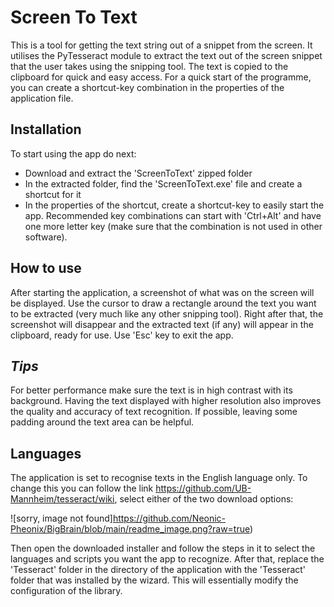 # Screen To Text

This is a tool for getting the text string out of a snippet from the screen.
It utilises the PyTesseract module to extract the text out of the screen snippet that the user takes using the snipping tool.
The text is copied to the clipboard for quick and easy access.
For a quick start of the programme, you can create a shortcut-key combination in the properties of the application file.


## Installation

To start using the app do next:

- Download and extract the 'ScreenToText' zipped folder
- In the extracted folder, find the 'ScreenToText.exe' file and create a shortcut for it
- In the properties of the shortcut, create a shortcut-key to easily start the app. Recommended key combinations can start with 'Ctrl+Alt' and have one more letter key (make sure that the combination is not used in other software).


## How to use

After starting the application, a screenshot of what was on the screen will be displayed. 
Use the cursor to draw a rectangle around the text you want to be extracted (very much like any other snipping tool).
Right after that, the screenshot will disappear and the extracted text (if any) will appear in the clipboard, ready for use.
Use 'Esc' key to exit the app.


## *Tips*

For better performance make sure the text is in high contrast with its background.
Having the text displayed with higher resolution also improves the quality and accuracy of text recognition.
If possible, leaving some padding around the text area can be helpful.


## Languages

The application is set to recognise texts in the English language only.
To change this you can follow the link https://github.com/UB-Mannheim/tesseract/wiki,
select either of the two download options:

![sorry, image not found]https://github.com/Neonic-Pheonix/BigBrain/blob/main/readme_image.png?raw=true)

Then open the downloaded installer and follow the steps in it to select the languages and scripts you want the app to recognize.
After that, replace the 'Tesseract' folder in the directory of the application with the 'Tesseract' folder that was installed by the wizard. This will essentially modify the configuration of the library.
